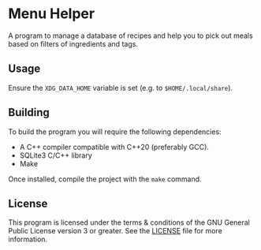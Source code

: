 # Menu Helper

A program to manage a database of recipes and help you to pick out meals based
on filters of ingredients and tags.

## Usage

Ensure the `XDG_DATA_HOME` variable is set (e.g. to `$HOME/.local/share`).

## Building

To build the program you will require the following dependencies:

- A C++ compiler compatible with C++20 (preferably GCC).
- SQLite3 C/C++ library
- Make

Once installed, compile the project with the `make` command.

## License

This program is licensed under the terms & conditions of the GNU General Public
License version 3 or greater. See the [LICENSE](/LICENSE) file for more
information.
